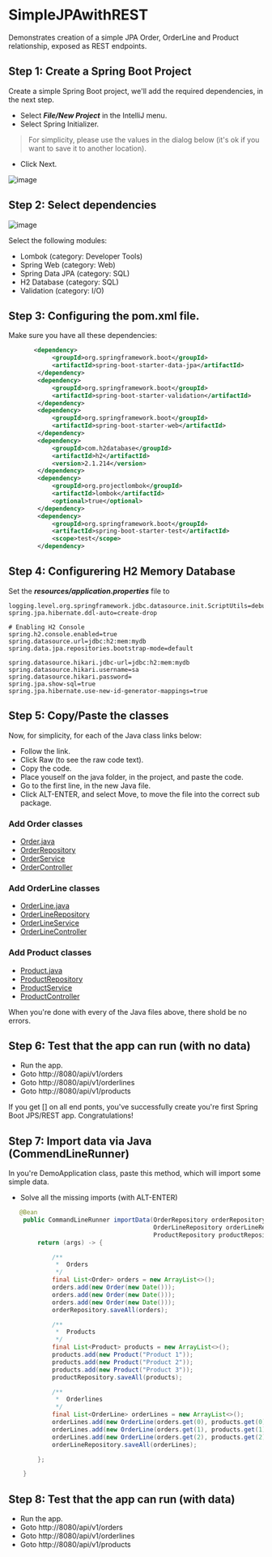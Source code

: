 # SimpleJPAwithREST
Demonstrates creation of a simple JPA Order, OrderLine and Product relationship, exposed as REST endpoints.


## Step 1: Create a Spring Boot Project
Create a simple Spring Boot project, we'll add the required dependencies, in the next step.

- Select ***File/New Project*** in the IntelliJ menu.
- Select Spring Initializer.
> For simplicity, please use the values in the dialog below (it's ok if you want to save it to another location).
- Click Next.

![image](https://user-images.githubusercontent.com/8819076/187045753-d8177225-8f3c-4e4e-8fd6-af4d7068f9ba.png)


## Step 2: Select dependencies

![image](https://user-images.githubusercontent.com/8819076/187045853-a906fd4e-7f89-4dad-9d3d-412ddae86083.png)

Select the following modules: 
- Lombok (category: Developer Tools)
- Spring Web (category: Web)
- Spring Data JPA (category: SQL)
- H2 Database (category: SQL)
- Validation (category: I/O)

## Step 3: Configuring the pom.xml file.
Make sure you have all these dependencies:
```xml
       <dependency>
            <groupId>org.springframework.boot</groupId>
            <artifactId>spring-boot-starter-data-jpa</artifactId>
        </dependency>
        <dependency>
            <groupId>org.springframework.boot</groupId>
            <artifactId>spring-boot-starter-validation</artifactId>
        </dependency>
        <dependency>
            <groupId>org.springframework.boot</groupId>
            <artifactId>spring-boot-starter-web</artifactId>
        </dependency>
        <dependency>
            <groupId>com.h2database</groupId>
            <artifactId>h2</artifactId>
            <version>2.1.214</version>
        </dependency>
        <dependency>
            <groupId>org.projectlombok</groupId>
            <artifactId>lombok</artifactId>
            <optional>true</optional>
        </dependency>
        <dependency>
            <groupId>org.springframework.boot</groupId>
            <artifactId>spring-boot-starter-test</artifactId>
            <scope>test</scope>
        </dependency>
```
## Step 4: Configurering H2 Memory Database
Set the ***resources/application.properties*** file to

```properties
logging.level.org.springframework.jdbc.datasource.init.ScriptUtils=debug
spring.jpa.hibernate.ddl-auto=create-drop

# Enabling H2 Console
spring.h2.console.enabled=true
spring.datasource.url=jdbc:h2:mem:mydb
spring.data.jpa.repositories.bootstrap-mode=default

spring.datasource.hikari.jdbc-url=jdbc:h2:mem:mydb
spring.datasource.hikari.username=sa
spring.datasource.hikari.password=
spring.jpa.show-sql=true
spring.jpa.hibernate.use-new-id-generator-mappings=true
```
## Step 5: Copy/Paste the classes
Now, for simplicity, for each of the Java class links below:
- Follow the link.
- Click Raw (to see the raw code text).
- Copy the code.
- Place youself on the java folder, in the project, and paste the code.
- Go to the first line, in the new Java file.
- Click ALT-ENTER, and select Move, to move the file into the correct sub package.

### Add Order classes
- [Order.java](https://github.com/RonniKahalani/SimpleJPAwithREST/blob/master/src/main/java/com/example/demo/order/model/Order.java)
- [OrderRepository](https://github.com/RonniKahalani/SimpleJPAwithREST/blob/master/src/main/java/com/example/demo/order/model/OrderRepository.java)
- [OrderService](https://github.com/RonniKahalani/SimpleJPAwithREST/blob/master/src/main/java/com/example/demo/order/service/OrderService.java)
- [OrderController](https://github.com/RonniKahalani/SimpleJPAwithREST/blob/master/src/main/java/com/example/demo/order/controller/OrderController.java)

### Add OrderLine classes
- [OrderLine.java](https://github.com/RonniKahalani/SimpleJPAwithREST/blob/master/src/main/java/com/example/demo/orderline/model/OrderLine.java)
- [OrderLineRepository](https://github.com/RonniKahalani/SimpleJPAwithREST/blob/master/src/main/java/com/example/demo/orderline/model/OrderLineRepository.java)
- [OrderLineService](https://github.com/RonniKahalani/SimpleJPAwithREST/blob/master/src/main/java/com/example/demo/orderline/service/OrderLineService.java)
- [OrderLineController](https://github.com/RonniKahalani/SimpleJPAwithREST/blob/master/src/main/java/com/example/demo/orderline/controller/OrderLineController.java)

### Add Product classes
- [Product.java](https://github.com/RonniKahalani/SimpleJPAwithREST/blob/master/src/main/java/com/example/demo/product/model/Product.java)
- [ProductRepository](https://github.com/RonniKahalani/SimpleJPAwithREST/blob/master/src/main/java/com/example/demo/product/model/ProductRepository.java)
- [ProductService](https://github.com/RonniKahalani/SimpleJPAwithREST/blob/master/src/main/java/com/example/demo/product/service/ProductService.java)
- [ProductController](https://github.com/RonniKahalani/SimpleJPAwithREST/blob/master/src/main/java/com/example/demo/product/controller/ProductController.java)

When you're done with every of the Java files above, there shold be no errors.

## Step 6: Test that the app can run (with no data)
- Run the app.
- Goto http://8080/api/v1/orders
- Goto http://8080/api/v1/orderlines
- Goto http://8080/api/v1/products

If you get [] on all end ponts, you've successfully create you're first Spring Boot JPS/REST app. Congratulations!

## Step 7: Import data via Java (CommendLineRunner)
In you're DemoApplication class, paste this method, which will import some simple data.
- Solve all the missing imports (with ALT-ENTER)

```java
   @Bean
    public CommandLineRunner importData(OrderRepository orderRepository,
                                        OrderLineRepository orderLineRepository,
                                        ProductRepository productRepository) {
        return (args) -> {

            /**
             *  Orders
             */
            final List<Order> orders = new ArrayList<>();
            orders.add(new Order(new Date()));
            orders.add(new Order(new Date()));
            orders.add(new Order(new Date()));
            orderRepository.saveAll(orders);

            /**
             *  Products
             */
            final List<Product> products = new ArrayList<>();
            products.add(new Product("Product 1"));
            products.add(new Product("Product 2"));
            products.add(new Product("Product 3"));
            productRepository.saveAll(products);

            /**
             *  Orderlines
             */
            final List<OrderLine> orderLines = new ArrayList<>();
            orderLines.add(new OrderLine(orders.get(0), products.get(0)));
            orderLines.add(new OrderLine(orders.get(1), products.get(1)));
            orderLines.add(new OrderLine(orders.get(2), products.get(2)));
            orderLineRepository.saveAll(orderLines);

        };

    }
```


## Step 8: Test that the app can run (with data)
- Run the app.
- Goto http://8080/api/v1/orders
- Goto http://8080/api/v1/orderlines
- Goto http://8080/api/v1/products
